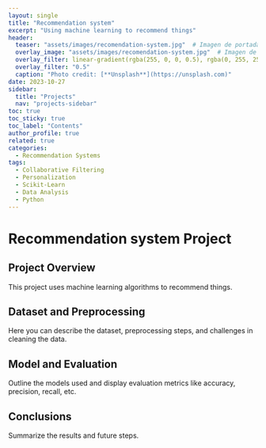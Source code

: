 ```yaml
---
layout: single
title: "Recommendation system"
excerpt: "Using machine learning to recommend things"
header:
  teaser: "assets/images/recomendation-system.jpg"  # Imagen de portada del proyecto
  overlay_image: "assets/images/recomendation-system.jpg"  # Imagen de portada del proyecto
  overlay_filter: linear-gradient(rgba(255, 0, 0, 0.5), rgba(0, 255, 255, 0.5))
  overlay_filter: "0.5"
  caption: "Photo credit: [**Unsplash**](https://unsplash.com)"
date: 2023-10-27
sidebar:
  title: "Projects"
  nav: "projects-sidebar"
toc: true
toc_sticky: true
toc_label: "Contents"
author_profile: true
related: true
categories:
  - Recommendation Systems
tags:
  - Collaborative Filtering
  - Personalization
  - Scikit-Learn
  - Data Analysis
  - Python
---
```


# Recommendation system Project

## Project Overview
This project uses machine learning algorithms to recommend things.

<!-- 

-  Usa matrices de similitud o modelos basados en contenido.
	•	Ingeniería de características: Trabaja en mejorar la calidad de los datos de entrada.
	•	Tuning de hiperparámetros: Experimenta con la búsqueda de hiperparámetros (Grid Search, Random Search) y técnicas como optimización bayesiana.

 -->

## Dataset and Preprocessing
Here you can describe the dataset, preprocessing steps, and challenges in cleaning the data.

<!-- 
Proyecto 3: Sistema de Recomendación para Productos en E-commerce

Objetivo: Construir un sistema de recomendación que sugiera productos a los usuarios en función de sus interacciones anteriores.

Paso a Paso

	1.	Definición del Problema y Recolección de Datos
	•	Objetivo: Crear recomendaciones personalizadas de productos para los usuarios.
	•	Datos: Usa datasets de e-commerce como Retailrocket o Amazon Product Data en Kaggle o los datasets de MovieLens (para sistemas de recomendación basados en películas).
	2.	Exploración y Limpieza de Datos
	•	Análisis de patrones de usuario: Examina cómo interactúan los usuarios con los productos.
	•	Filtrado de datos: Elimina elementos o usuarios con pocas interacciones (para evitar ruido).
	3.	Selecciona un Enfoque de Recomendación
	•	Filtrado colaborativo: Basado en las interacciones de los usuarios.
	•	Filtrado basado en contenido: Basado en las características de los productos.
	•	Modelos híbridos: Combinan filtrado colaborativo y basado en contenido.
	4.	Desarrollo del Modelo
	•	Filtrado colaborativo:
	•	Usa matrices de similitud para calcular qué productos son similares a los que el usuario ha comprado o valorado.
	•	Implementa un modelo de factorización de matrices como SVD para crear recomendaciones.
	•	Basado en contenido:
	•	Vectoriza características de productos usando TF-IDF o CountVectorizer (en caso de productos con descripciones textuales).
	•	Calcula similitudes entre los productos usando cosine similarity.
	5.	Entrenamiento y Optimización del Modelo
	•	Optimiza la matriz de recomendaciones utilizando cross-validation para evitar sobreajuste.
	•	Experimenta con tuning de hiperparámetros en los modelos de recomendación.
	6.	Evaluación del Modelo
	•	Usa métricas como Precision@K y Recall@K para evaluar el modelo.
	•	Compara modelos de filtrado colaborativo con otros enfoques para encontrar el mejor ajuste.
	7.	Despliegue
	•	API de Recomendación: Despliega el sistema en una API que pueda recibir un usuario como entrada y devolver recomendaciones personalizadas.
	•	Dashboard Interactivo: Muestra las recomendaciones y la información del producto en una interfaz visual (por ejemplo, usando Streamlit o Plotly Dash).
 -->

## Model and Evaluation
Outline the models used and display evaluation metrics like accuracy, precision, recall, etc.

<!-- // ![ROC Curve](/assets/images/fraud_detection_roc.png) -->

## Conclusions
Summarize the results and future steps.